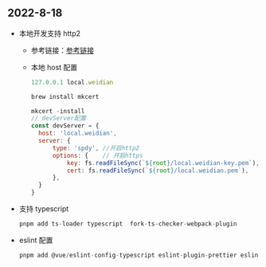 ## 2022-8-18

- 本地开发支持 http2

  - 参考链接：[参考链接](https://gist.github.com/Grawl/bd0096b49276934c807b4a74088b081c)
  - 本地 host 配置

    ```js
    127.0.0.1 local.weidian

    brew install mkcert

    mkcert -install
    // devServer配置
    const devServer = {
      host: 'local.weidian',
      server: {
    	  type: 'spdy', //开启http2
    	  options: {    // 开启https
    		  key: fs.readFileSync(`${root}/local.weidian-key.pem`),
    		  cert: fs.readFileSync(`${root}/local.weidian.pem`),
    	  },
      }
    }
    ```

- 支持 typescript

  ```js
  pnpm add ts-loader typescript  fork-ts-checker-webpack-plugin
  ```

- eslint 配置

  ```js
  pnpm add @vue/eslint-config-typescript eslint-plugin-prettier eslint-config-prettier
  ```

